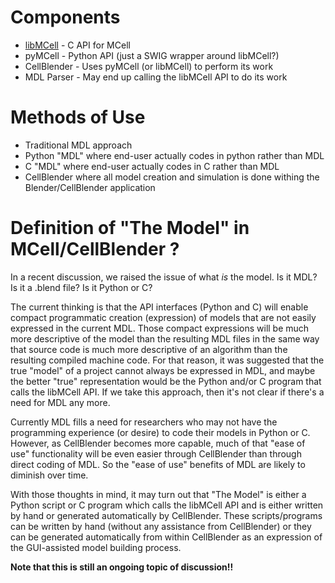 # Components #

  * [libMCell](libMCell.md) - C API for MCell
  * pyMCell - Python API (just a SWIG wrapper around libMCell?)
  * CellBlender - Uses pyMCell (or libMCell) to perform its work
  * MDL Parser - May end up calling the libMCell API to do its work

# Methods of Use #

  * Traditional MDL approach
  * Python "MDL" where end-user actually codes in python rather than MDL
  * C "MDL" where end-user actually codes in C rather than MDL
  * CellBlender where all model creation and simulation is done withing the Blender/CellBlender application

# Definition of "The Model" in MCell/CellBlender ? #

In a recent discussion, we raised the issue of what _is_ the model. Is it MDL? Is it a .blend file? Is it Python or C?

The current thinking is that the API interfaces (Python and C) will enable compact programmatic creation (expression) of models that are not easily expressed in the current MDL. Those compact expressions will be much more descriptive of the model than the resulting MDL files in the same way that source code is much more descriptive of an algorithm than the resulting compiled machine code. For that reason, it was suggested that the true "model" of a project cannot always be expressed in MDL, and maybe the better "true" representation would be the Python and/or C program that calls the libMCell API. If we take this approach, then it's not clear if there's a need for MDL any more.

Currently MDL fills a need for researchers who may not have the programming experience (or desire) to code their models in Python or C. However, as CellBlender becomes more capable, much of that "ease of use" functionality will be even easier through CellBlender than through direct coding of MDL. So the "ease of use" benefits of MDL are likely to diminish over time.

With those thoughts in mind, it may turn out that "The Model" is either a Python script or C program which calls the libMCell API and is either written by hand or generated automatically by CellBlender. These scripts/programs can be written by hand (without any assistance from CellBlender) or they can be generated automatically from within CellBlender as an expression of the GUI-assisted model building process.

**Note that this is still an ongoing topic of discussion!!**